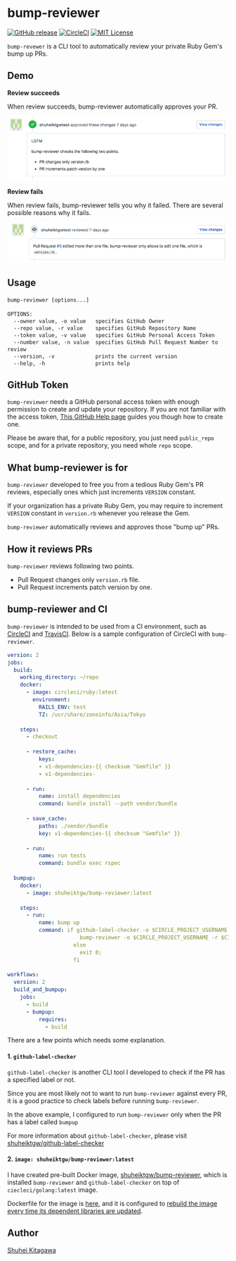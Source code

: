 bump-reviewer
====
[![GitHub release](http://img.shields.io/github/release/shuheiktgw/bump-reviewer.svg?style=flat-square)](release)
[![CircleCI](https://circleci.com/gh/shuheiktgw/bump-reviewer.svg?style=svg)](https://circleci.com/gh/shuheiktgw/bump-reviewer)
[![MIT License](http://img.shields.io/badge/license-MIT-blue.svg?style=flat)](LICENSE)

`bump-revewer` is a CLI tool to automatically review your private Ruby Gem's bump up PRs.

## Demo

**Review succeeds**

When review succeeds, bump-reviewer automatically approves your PR. 

![review-succeeds](doc/review-succeeds.png)


**Review fails**

When review fails, bump-reviewer tells you why it failed. There are several possible reasons why it fails.

![review-fails](doc/review-fails.png)

## Usage

```
bump-reviewer [options...]

OPTIONS:
  --owner value, -o value   specifies GitHub Owner
  --repo value, -r value    specifies GitHub Repository Name
  --token value, -v value   specifies GitHub Personal Access Token
  --number value, -n value  specifies GitHub Pull Request Number to review
  --version, -v             prints the current version
  --help, -h                prints help

```

## GitHub Token
`bump-reviewer` needs a GitHub personal access token with enough permission to create and update your repository. If you are not familiar with the access token, [This GitHub Help page](https://help.github.com/articles/creating-a-personal-access-token-for-the-command-line/) guides you though how to create one.

Please be aware that, for a public repository, you just need `public_repo` scope, and for a private repository, you need whole `repo` scope.


## What bump-reviewer is for
`bump-reviewer` developed to free you from a tedious Ruby Gem's PR reviews, especially ones which just increments `VERSION` constant.

If your organization has a private Ruby Gem, you may require to increment `VERSION` constant in `version.rb` whenever you release the Gem.

`bump-reviewer` automatically reviews and approves those "bump up" PRs. 

## How it reviews PRs
`bump-reviewer` reviews following two points.

- Pull Request changes only `version.rb` file.
- Pull Request increments patch version by one. 

## bump-reviewer and CI
`bump-reviewer` is intended to be used from a CI environment, such as [CircleCI](https://circleci.com/) and [TravisCI](https://travis-ci.org/). Below is a sample configuration of CircleCI with `bump-reviewer`.

```yaml
version: 2
jobs:
  build:
    working_directory: ~/repo
    docker:
      - image: circleci/ruby:latest
        environment:
          RAILS_ENV: test
          TZ: /usr/share/zoneinfo/Asia/Tokyo

    steps:
      - checkout

      - restore_cache:
          keys:
          - v1-dependencies-{{ checksum "Gemfile" }}
          - v1-dependencies-

      - run:
          name: install dependencies
          command: bundle install --path vendor/bundle

      - save_cache:
          paths: ./vendor/bundle
          key: v1-dependencies-{{ checksum "Gemfile" }}

      - run:
          name: run tests
          command: bundle exec rspec

  bumpup:
    docker:
      - image: shuheiktgw/bump-reviewer:latest

    steps:
      - run:
          name: bump up
          command: if github-label-checker -o $CIRCLE_PROJECT_USERNAME -r $CIRCLE_PROJECT_REPONAME -t $GITHUB_TOKEN -n $CIRCLE_PR_NUMBER bumpup; then
                       bump-reviewer -o $CIRCLE_PROJECT_USERNAME -r $CIRCLE_PROJECT_REPONAME -t $GITHUB_TOKEN -n $CIRCLE_PR_NUMBER;
                     else
                       exit 0;
                     fi

workflows:
  version: 2
  build_and_bumpup:
    jobs:
      - build
      - bumpup:
          requires:
            - build
``` 

There are a few points which needs some explanation.

#### 1. `github-label-checker`

`github-label-checker` is another CLI tool I developed to check if the PR has a specified label or not.

Since you are most likely not to want to run `bump-reviewer` against every PR, it is a good practice to check labels before running `bump-reviewer`. 

In the above example, I configured to run `bump-reviewer` only when the PR has a label called `bumpup`

For more information about `github-label-checker`, please visit [shuheiktgw/github-label-checker](https://github.com/shuheiktgw/github-label-checker) 

#### 2. `image: shuheiktgw/bump-reviewer:latest`

I have created pre-built Docker image, [shuheiktgw/bump-reviewer](https://hub.docker.com/r/shuheiktgw/bump-reviewer/), which is installed `bump-reviewer` and `github-label-checker` on top of `ciecleci/golang:latest` image.

Dockerfile for the image is [here](https://github.com/shuheiktgw/bump-reviewer/blob/master/Dockerfile), and it is configured to [rebuild the image every time its dependent libraries are updated](https://github.com/shuheiktgw/bump-reviewer/blob/master/.circleci/config.yml#L14). 


## Author
[Shuhei Kitagawa](https://github.com/shuheiktgw)